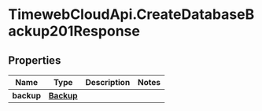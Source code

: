 # TimewebCloudApi.CreateDatabaseBackup201Response

## Properties

Name | Type | Description | Notes
------------ | ------------- | ------------- | -------------
**backup** | [**Backup**](Backup.md) |  | 


